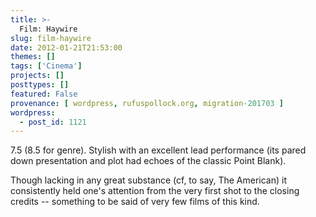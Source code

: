 ```yaml
---
title: >-
  Film: Haywire
slug: film-haywire
date: 2012-01-21T21:53:00
themes: []
tags: ['Cinema']
projects: []
posttypes: []
featured: False
provenance: [ wordpress, rufuspollock.org, migration-201703 ]
wordpress:
  - post_id: 1121
---
```


<p>7.5 (8.5 for genre). Stylish with an excellent lead performance (its pared down presentation and plot had echoes of the classic Point Blank).</p>
<p>Though lacking in any great substance (cf, to say, The American) it consistently held one's attention from the very first shot to the closing credits -- something to be said of very few films of this kind.</p>

